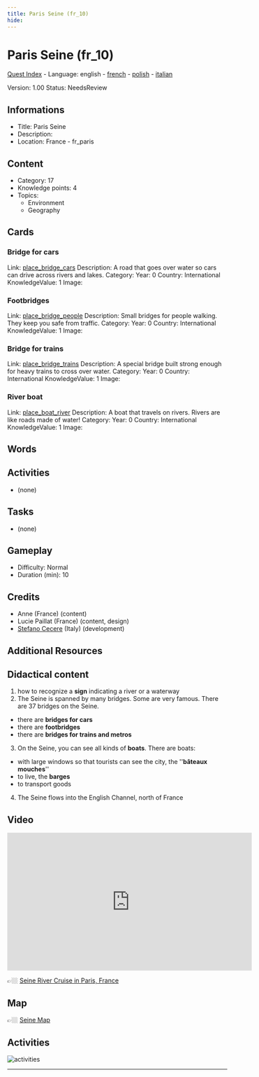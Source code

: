 ```yaml
---
title: Paris Seine (fr_10)
hide:
---
```


# Paris Seine (fr_10)
[Quest Index](./index.md) - Language: english - [french](./fr_10.fr.md) - [polish](./fr_10.pl.md) - [italian](./fr_10.it.md)

Version: 1.00
Status: NeedsReview

## Informations

- Title: Paris Seine
- Description: 
- Location: France - fr_paris
## Content
- Category: 17
- Knowledge points: 4
- Topics:
  - Environment
  - Geography

## Cards
### Bridge for cars
Link: [place_bridge_cars](../cards/index.md#place_bridge_cars)
Description: A road that goes over water so cars can drive across rivers and lakes.
Category: 
Year: 0
Country: International
KnowledgeValue: 1
Image: 

### Footbridges
Link: [place_bridge_people](../cards/index.md#place_bridge_people)
Description: Small bridges for people walking. They keep you safe from traffic.
Category: 
Year: 0
Country: International
KnowledgeValue: 1
Image: 

### Bridge for trains
Link: [place_bridge_trains](../cards/index.md#place_bridge_trains)
Description: A special bridge built strong enough for heavy trains to cross over water.
Category: 
Year: 0
Country: International
KnowledgeValue: 1
Image: 

### River boat
Link: [place_boat_river](../cards/index.md#place_boat_river)
Description: A boat that travels on rivers. Rivers are like roads made of water!
Category: 
Year: 0
Country: International
KnowledgeValue: 1
Image: 

## Words
## Activities
- (none)

## Tasks
- (none)
## Gameplay
- Difficulty: Normal
- Duration (min): 10
## Credits
- Anne (France) (content)
- Lucie Paillat (France) (content, design)
- [Stefano Cecere](https://stefanocecere.com) (Italy) (development)

## Additional Resources

## Didactical content

1. how to recognize a **sign** indicating a river or a waterway
2. The Seine is spanned by many bridges. Some are very famous. There are 37 bridges on the Seine.
  - there are **bridges for cars**  
  - there are **footbridges**  
  - there are **bridges for trains and metros**
3. On the Seine, you can see all kinds of **boats**. There are boats:
  - with large windows so that tourists can see the city, the ''**bâteaux  mouches**''  
  - to live, the **barges**  
  - to transport goods  
4. The Seine flows into the English Channel, north of France

## Video

<iframe width="560" height="315" src="https://www.youtube.com/embed/RGOFuzdol9Q?si=rGWg53DhcCsMiMdi" title="YouTube video player" frameborder="0" allow="accelerometer; autoplay; clipboard-write; encrypted-media; gyroscope; picture-in-picture; web-share" referrerpolicy="strict-origin-when-cross-origin" allowfullscreen></iframe>

👉🏼 [Seine River Cruise in Paris, France ](https://www.youtube.com/watch?v=RGOFuzdol9Q)

## Map

👉🏼 [Seine Map](https://en.wikipedia.org/wiki/Seine#/map/0)

## Activities

![activities](https://tulamama.com/wp-content/uploads/2020/03/Park-Maze.jpg)


---

